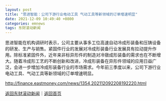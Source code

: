```yaml
---
layout: post
title: "思进智能：公司下游行业电动工具 气动工具等新领域的订单增速明显"
date: 2021-12-09 10:49:40 +0800
categories: emnews
tags: 东财滚动新闻
---
```


思进智能在机构调研时表示，公司主要从事多工位高速自动冷成形装备和压铸设备的研发、生产与销售。紧固件行业的发展对冷成形装备行业发展具有拉动提升作用。除标准紧固件外，近年来非标异形件的制造对冷镦成形装备的需求也在不断增大。随着冷成形工艺的不断创新和改进，冷成形装备在异形件领域的应用日益广泛，会进一步增加冷成形装备行业的市场需求。今年前三季度以来，公司下游行业电动工具、气动工具等新领域的订单增速明显。

<http://finance.eastmoney.com/news/1354,202112092208192220.html>

[返回东财滚动新闻](//finews.withounder.com/emnews/)｜[返回首页](//finews.withounder.com/)